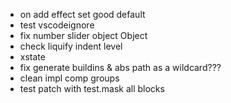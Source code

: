 -   on add effect set good default
-   test vscodeignore
-   fix number slider object Object
-   check liquify indent level
-   xstate
-   fix generate buildins & abs path as a wildcard???
-   clean impl comp groups
-   test patch with test.mask all blocks
